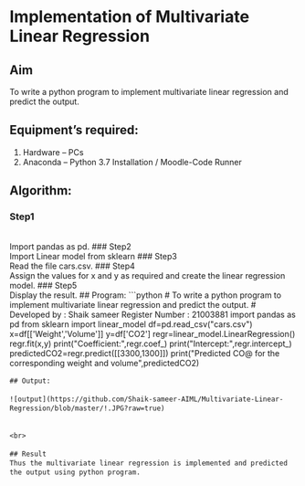 # Implementation of Multivariate Linear Regression
## Aim
To write a python program to implement multivariate linear regression and predict the output.
## Equipment’s required:
1.	Hardware – PCs
2.	Anaconda – Python 3.7 Installation / Moodle-Code Runner
## Algorithm:
### Step1
<br>
Import pandas as pd.
### Step2
<br>
Import Linear model from sklearn
### Step3
<br>
Read the file cars.csv.
### Step4
<br>
Assign the values for x and y as required and create the linear regression model.
### Step5
<br>
Display the result.
## Program:
```python
# To write a python program to implement multivariate linear regression and predict the output.
# Developed by : Shaik sameer
Register Number : 21003881
import pandas as pd
from sklearn import linear_model
df=pd.read_csv("cars.csv")
x=df[['Weight','Volume']]
y=df['CO2']
regr=linear_model.LinearRegression()
regr.fit(x,y)
print("Coefficient:",regr.coef_)
print("Intercept:",regr.intercept_)
predictedCO2=regr.predict([[3300,1300]])
print("Predicted CO@ for the corresponding weight and volume",predictedCO2)






```
## Output:

![output](https://github.com/Shaik-sameer-AIML/Multivariate-Linear-Regression/blob/master/!.JPG?raw=true)


<br>

## Result
Thus the multivariate linear regression is implemented and predicted the output using python program.
